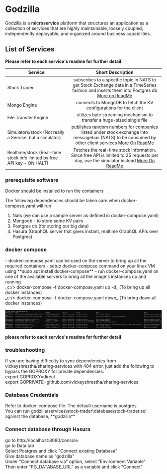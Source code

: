 <h1>Godzilla</h1>

Godzilla is a **microservice** platform that structures an application as a collection of services that are highly maintainable, loosely coupled, independently deployable, and organized around business capabilities.


<h2>List of Services</h2>

**Please refer to each service's readme for further detail**


| Service                                                 |                                                         Short Description                                                         | 
|---------------------------------------------------------|:---------------------------------------------------------------------------------------------------------------------------------:| 
| Stock Trader                                            |   subscribes to a specific topic in NATS to get Stock Exchange data in a TimeSeries fashion and inserts them into Postgres db [More on ReadMe](https://github.com/vickeyshrestha/godzilla/blob/master/services/stock-trader/readme.md)  | 
| Mongo Engine                                            |                                 connects to MongoDB to fetch the KV configurations for the client                                 | 
| File Transfer Engine                                    |                              utilizes byte streaming mechanism to transfer a huge-sized single file                               |
| Simulators/stock (Not really a Service, but a simulator) | publishes random numbers for companies listed under stock exchange into messagebus (NATS) to be consumed by other client services [More On ReadMe](https://github.com/vickeyshrestha/godzilla/blob/master/simulators/stock/readme.md) |
| Realtime/stock (Real-time stock info limited by free API key - ON HALT) | Fetches the real-time stock information. Since free API is limited to 25 requests per day, use the simulator instead [More On ReadMe](https://github.com/vickeyshrestha/godzilla/blob/master/simulators/stock/readme.md) |

<h3>prerequisite software</h3>
Docker should be installed to run the containers

The following dependencies should be taken care when docker-compose.yaml will run
1. Nats (we can use a sample server as defined in docker-compose.yaml)
2. Mongodb - to store some KV pairs
3. Postgres db (for storing our big data)
4. Hasura (GraphQL server that gives instant, realtime GraphQL APIs over Postgres)

<h3>docker compose</h3>
- docker-compose.yaml can be used on the server to bring up all the required containers 
- setup docker-compose command on your linux VM using **sudo apt  install docker-compose**
- run docker-compose.yaml on one of the available servers to bring all the image's instances up and running
<br> _c:/> docker-compose -f docker-compose.yaml up -d_ (To bring up all docker instances)
<br> _c:/> docker-compose -f docker-compose.yaml down_ (To bring down all docker instances)
  
![img.png](img.png)

**please refer to each service's readme for further detail**

<h3>troubleshooting</h3>
If you are having difficulty to sync dependencies from vickeyshrestha/sharing-services with 404 error, just add the following to bypass the GOPROXY for private dependencies:
<br> export GOPROXY=direct
<br> export GOPRIVATE=github.com/vickeyshrestha/sharing-services

<h3>Database Credentials</h3>
Refer to docker-compose file. The default username is postgres
<br> You can run godzilla\services\stock-trader\database\stock-trader.sql against the database, **godzilla**

<h3>Connect database through Hasura</h3>
go to http://localhost:8080/console
<br> go to Data tab
<br> Select Postgres and click "Connect existing Database"
<br> Give database name as "godzilla"
<br> Under "Connect database via" option, select "Environment Variable"
<br> Then enter "PG_DATABASE_URL" as a variable and click "Connect"
